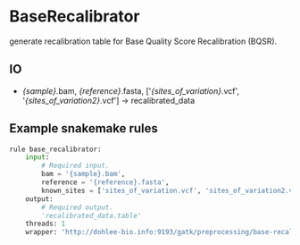 # BaseRecalibrator

generate recalibration table for Base Quality Score Recalibration (BQSR).

## IO

- *{sample}*.bam, *{reference}*.fasta, ['*{sites_of_variation}*.vcf', '*{sites_of_variation2}*.vcf'] -> recalibrated_data

## Example snakemake rules
```python
rule base_recalibrator:
    input:
        # Required input.
        bam = '{sample}.bam',
        reference = '{reference}.fasta',
        known_sites = ['sites_of_variation.vcf', 'sites_of_variation2.vcf'],
    output:
        # Required output.
        'recalibrated_data.table'
    threads: 1
    wrapper: 'http://dohlee-bio.info:9193/gatk/preprocessing/base-recalibrator'

```
